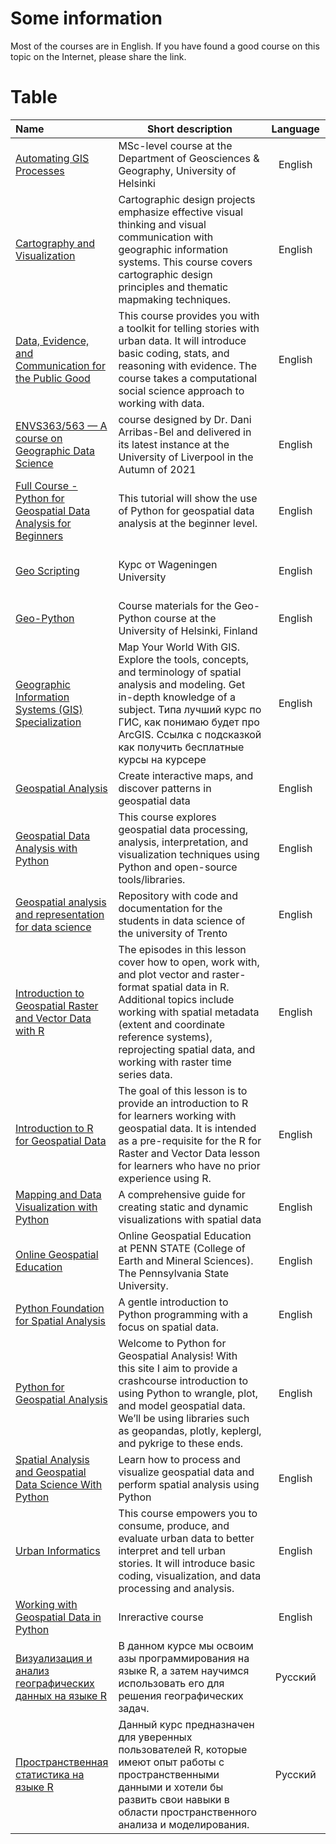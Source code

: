 # Some information
Most of the courses are in English. If you have found a good course on this topic on the Internet, please share the link.

# Table
| Name | Short description | Language | Tags |
| :--- | ----------------- | :------: | :--: |
| [Automating GIS Processes](https://autogis-site.readthedocs.io/en/2022/)                                                   | MSc-level course at the Department of Geosciences & Geography, University of Helsinki                                                                                                                                                                                                  | English | Intermediate,<br>Vector,<br>Free               |
| [Cartography and Visualization](https://www.e-education.psu.edu/geog486/)                                                  | Cartographic design projects emphasize effective visual thinking and visual communication with geographic information systems. This course covers cartographic design principles and thematic mapmaking techniques.                                                                    | English | NotDS/ML,<br>Free                              |
| [Data, Evidence, and Communication for the Public Good](https://github.com/gboeing/ppd534/tree/main/syllabus)              | This course provides you with a toolkit for telling stories with urban data. It will introduce basic coding, stats, and reasoning with evidence. The course takes a computational social science approach to working with data.                                                        | English | Beginner,<br>Free                              |
| [ENVS363/563 — A course on Geographic Data Science](https://darribas.org/gds_course/content/home.html)                     | course designed by Dr. Dani Arribas-Bel and delivered in its latest instance at the University of Liverpool in the Autumn of 2021                                                                                                                                                      | English | Beginner,<br>Free                              |
| [Full Course - Python for Geospatial Data Analysis for Beginners](https://www.youtube.com/watch?v=KoLAlcBv290)             | This tutorial will show the use of Python for geospatial data analysis at the beginner level.                                                                                                                                                                                          | English | Beginner,<br>Free                              |
| [Geo Scripting](https://geoscripting-wur.github.io/)                                                                       | Курс от Wageningen University                                                                                                                                                                                                                                                          | English | Intermediate,<br>Raster,<br>Vector,<br>Free    |
| [Geo-Python](https://geo-python-site.readthedocs.io/en/latest/)                                                            | Course materials for the Geo-Python course at the University of Helsinki, Finland                                                                                                                                                                                                      | English | Beginner,<br>Free                              |
| [Geographic Information Systems (GIS) Specialization](https://www.coursera.org/specializations/gis)                        | Map Your World With GIS. Explore the tools, concepts, and terminology of spatial analysis and modeling. Get in-depth knowledge of a subject. Типа лучший курс по ГИС, как понимаю будет про ArcGIS. Ссылка с подсказкой как получить бесплатные курсы на курсере                       | English | Beginner,<br>Paid                                 |
| [Geospatial Analysis](https://www.kaggle.com/learn/geospatial-analysis)                                                    | Create interactive maps, and discover patterns in geospatial data                                                                                                                                                                                                                      | English | Beginner,<br>Vector,<br>Free                   |
| [Geospatial Data Analysis with Python](https://uwgda-jupyterbook.readthedocs.io/en/latest/intro.html)                      | This course explores geospatial data processing, analysis, interpretation, and visualization techniques using Python and open-source tools/libraries.                                                                                                                                  | English | Beginner,<br>Free                              |
| [Geospatial analysis and representation for data science](https://github.com/napo/geospatial_course_unitn)                 | Repository with code and documentation for the students in data science of the university of Trento                                                                                                                                                                                    | English | Intermediate,<br>Free                          |
| [Introduction to Geospatial Raster and Vector Data with R](https://datacarpentry.org/r-raster-vector-geospatial/)          | The episodes in this lesson cover how to open, work with, and plot vector and raster-format spatial data in R. Additional topics include working with spatial metadata (extent and coordinate reference systems), reprojecting spatial data, and working with raster time series data. | English | Beginner,<br>Free                              |
| [Introduction to R for Geospatial Data](https://datacarpentry.org/r-intro-geospatial/)                                     | The goal of this lesson is to provide an introduction to R for learners working with geospatial data. It is intended as a pre-requisite for the R for Raster and Vector Data lesson for learners who have no prior experience using R.                                                 | English | Beginner,<br>Free                              |
| [Mapping and Data Visualization with Python](https://courses.spatialthoughts.com/python-dataviz.html)                      | A comprehensive guide for creating static and dynamic visualizations with spatial data                                                                                                                                                                                                 | English | Beginner,<br>Free                              |
| [Online Geospatial Education](https://geospatial.psu.edu/the-experience/course-catalog)                                    | Online Geospatial Education at PENN STATE (College of Earth and Mineral Sciences). The Pennsylvania State University.                                                                                                                                                                  | English | Beginner,<br>Intermediate,<br>Free,<br>Paid |
| [Python Foundation for Spatial Analysis](https://courses.spatialthoughts.com/python-foundation.html)                       | A gentle introduction to Python programming with a focus on spatial data.                                                                                                                                                                                                              | English | Beginner,<br>Free                              |
| [Python for Geospatial Analysis](https://www.tomasbeuzen.com/python-for-geospatial-analysis/README.html)                   | Welcome to Python for Geospatial Analysis! With this site I aim to provide a crashcourse introduction to using Python to wrangle, plot, and model geospatial data. We’ll be using libraries such as geopandas, plotly, keplergl, and pykrige to these ends.                            | English | Beginner,<br>Raster,<br>Vector,<br>Free        |
| [Spatial Analysis and Geospatial Data Science With Python](https://www.udemy.com/course/spatial-data-science-with-python/) | Learn how to process and visualize geospatial data and perform spatial analysis using Python                                                                                                                                                                                           | English | Beginner,<br>Vector,<br>Paid                      |
| [Urban Informatics](https://github.com/gboeing/ppd430/blob/main/syllabus/readme.md)                                        | This course empowers you to consume, produce, and evaluate urban data to better interpret and tell urban stories. It will introduce basic coding, visualization, and data processing and analysis.                                                                                     | English | Beginner,<br>Free                              |
| [Working with Geospatial Data in Python](https://www.datacamp.com/courses/working-with-geospatial-data-in-python)          | Inreractive course                                                                                                                                                                                                                                                                     | English | Intermediate,<br>Vector,<br>Paid                  |
| [Визуализация и анализ географических данных на языке R](https://tsamsonov.github.io/r-geo-course/)                        | В данном курсе мы освоим азы программирования на языке R, а затем научимся использовать его для решения географических задач.                                                                                                                                                          | Русский    | Beginner,<br>Free                              |
| [Пространственная статистика на языке R](https://tsamsonov.github.io/r-spatstat-course/index.html)                         | Данный курс предназначен для уверенных пользователей R, которые имеют опыт работы с пространственными данными и хотели бы развить свои навыки в области пространственного анализа и моделирования.                                                                                     | Русский    | Intermediate,<br>Free                          |